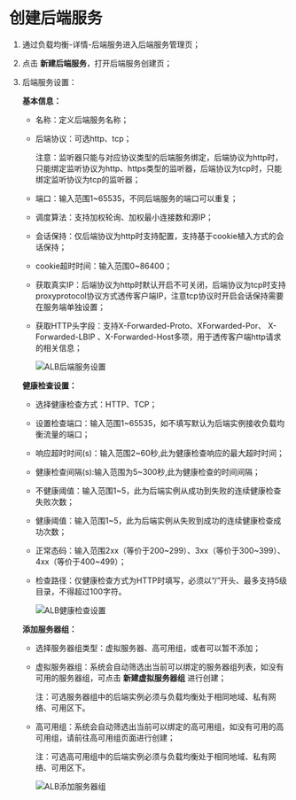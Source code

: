 # 创建后端服务

1. 通过负载均衡-详情-后端服务进入后端服务管理页；

3. 点击 **新建后端服务**，打开后端服务创建页；

5. 后端服务设置：
	
	**基本信息：**
	
	- 名称：定义后端服务名称；
	
	- 后端协议：可选http、tcp；

		注意：监听器只能与对应协议类型的后端服务绑定，后端协议为http时，只能绑定监听协议为http、https类型的监听器，后端协议为tcp时，只能绑定监听协议为tcp的监听器；

	- 端口：输入范围1~65535，不同后端服务的端口可以重复；

	- 调度算法：支持加权轮询、加权最小连接数和源IP；

	- 会话保持：仅后端协议为http时支持配置，支持基于cookie植入方式的会话保持；

	- cookie超时时间：输入范围0~86400；

	- 获取真实IP：后端协议为http时默认开启不可关闭，后端协议为tcp时支持proxyprotocol协议方式透传客户端IP，注意tcp协议时开启会话保持需要在服务端单独设置；

	- 获取HTTP头字段：支持X-Forwarded-Proto、XForwarded-Por、 X-Forwarded-LBIP 、X-Forwarded-Host多项，用于透传客户端http请求的相关信息；

		![ALB后端服务设置](../../../../image/Networking/ALB/ALB-028.png)

	**健康检查设置：**

	- 选择健康检查方式：HTTP、TCP；

	- 设置检查端口：输入范围1~65535，如不填写默认为后端实例接收负载均衡流量的端口；

	- 响应超时时间(s)：输入范围2~60秒,此为健康检查响应的最大超时时间；

	- 健康检查间隔(s):输入范围为5~300秒,此为健康检查的时间间隔；

	- 不健康阈值：输入范围1~5，此为后端实例从成功到失败的连续健康检查失败次数；

	- 健康阈值：输入范围1~5，此为后端实例从失败到成功的连续健康检查成功次数；

	- 正常态码：输入范围2xx（等价于200~299）、3xx（等价于300~399）、4xx（等价于400~499）；

	- 检查路径：仅健康检查方式为HTTP时填写，必须以“/”开头、最多支持5级目录，不得超过100字符。

		![ALB健康检查设置](../../../../image/Networking/ALB/ALB-029.png)	

	**添加服务器组：**

	- 选择服务器组类型：虚拟服务器、高可用组，或者可以暂不添加；

	- 虚拟服务器组：系统会自动筛选出当前可以绑定的服务器组列表，如没有可用的服务器组，可点击 **新建虚拟服务器组** 进行创建；

		注：可选服务器组中的后端实例必须与负载均衡处于相同地域、私有网络、可用区下。

	- 高可用组：系统会自动筛选出当前可以绑定的高可用组，如没有可用的高可用组，请前往高可用组页面进行创建；

		注：可选高可用组中的后端实例必须与负载均衡处于相同地域、私有网络、可用区下。

		![ALB添加服务器组](../../../../image/Networking/ALB/ALB-030.png)


